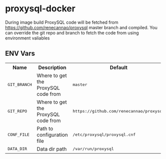 # proxysql-docker

During image build ProxySQL code will be fetched from https://github.com/renecannao/proxysql master branch and compiled.
You can override the git repo and branch to fetch the code from using environment valiables

## ENV Vars

<table>
  <tr>
    <th>Name</th>
    <th>Description</th>
    <th>Default</th>
  </tr>
  <tr>
    <td><tt>GIT_BRANCH</tt></td>
    <td>Where to get the ProxySQL code from</td>
    <td><tt>master</tt></td>
  </tr>
  <tr>
    <td><tt>GIT_REPO</tt></td>
    <td>Where to get the ProxySQL code from</td>
    <td><tt>https://github.com/renecannao/proxysql</tt></td>
  </tr>
  <tr>
    <td><tt>CONF_FILE</tt></td>
    <td>Path to configuration file</td>
    <td><tt>/etc/proxysql/proxysql.cnf</tt></td>
  </tr>
  <tr>
    <td><tt>DATA_DIR</tt></td>
    <td>Data dir path</td>
    <td><tt>/var/run/proxysql</tt></td>
  </tr>
</table>
